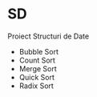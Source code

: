 # SD
Proiect Structuri de Date
<ul>
  <li> Bubble Sort</li>
  <li> Count Sort </li>
  <li> Merge Sort </li>
  <li> Quick Sort </li>
  <li> Radix Sort </li>
</ul>
